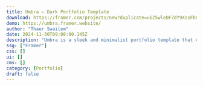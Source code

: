 ```yaml
---
title: Umbra — Dark Portfolio Template
download: https://framer.com/projects/new?duplicate=uGZ5wleDF7dY9XssFhGi&via=thaerswailem&duplicateType=siteTemplate
demo: https://umbra.framer.website/
author: "Thaer Swailem"
date: 2024-11-30T09:08:00.145Z
description: "Umbra is a sleek and minimalist portfolio template that embodies the essence of sophistication and elegance. With its dark aesthetic and clean design, Umbra creates a captivating backdrop for showcasing your work with style."
ssg: ["Framer"]
css: []
ui: []
cms: []
category: [Portfolio]
draft: false
---
```

